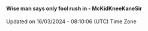 #### Wise man says only fool rush in - McKidKneeKaneSir
Updated on 16/03/2024 - 08:10:06 (UTC) Time Zone
